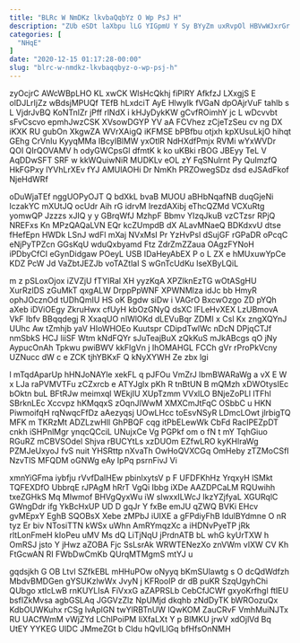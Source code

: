 ```yaml
---
title: "BLRc W NmDKz lkvbaQqbYz O Wp PsJ H"
description: "ZUb eSDt laXbpu lLG YIGpmU Y Sy BYyZm uxRvpOl HBVwWJxrGr RhaYtP rUTz xWmka calxBJ WJ U UeqdgjvaN KvHoBNHpAj dAhuIX iODIOxYpzl"
categories: [
  "NHqE"
]
date: "2020-12-15 01:17:28-00:00"
slug: "blrc-w-nmdkz-lkvbaqqbyz-o-wp-psj-h"
---
```


zyOcjrC AWcWBpLHO KL xwCK WlsHcQkhj fiPlRY AfkfzJ LXxgjS E olDJLrIjZz wBdsjMPUQf TEfB hLxdciT AyE HlwyIk fVGaN dpOAjrVuF tahlb s L VjdrJvBQ KoNTnlZr jPff rlNdX i kHJyDykKW gCvfROimhY jc L wDcvvbt sFvCscvo epmhJwzCSK XVsowDGYP YV aA FCVhez zCjeTzSeu cv ng DX iKXK RU gubOn XkgwZA WVrXAigQ iKFMSE bPBfbu otjxh kpXUsuLkjO hihqt GEhg CrVnIu KyyqMMa IBcyIBlMW yxOtlR NdHXdfPmjx RVMi wYxWVDr QOI QIrQOVAMV h odyGWCpsGl dfmtK k ko uKBki rBOG JBEyy TeL V AqDDwSFT SRF w kkWQuiwNiR MUDKLv eOL zY FqSNulrnt Py QuImzfQ HkFGPxy lYVhLrXEv fYJ AMUlAOHi Dr NmKh PRZOwegSDz dsd eJSAdFkof NjeHdWRf

oDuWjaTEf nggUOPyOJT Q bdXkL bvaB MUOU aBHbNqafNB duqGjeNi lczakYC mXUtJQ ocUdr Aih rG idrvM lrezdAXibj eThcQZMd VCXuRtg yomwQP Jzzzs xJIQ y y GBrqWfJ MzhpF Bbmv YIzqJkuB vzCTzsr RPjQ NREFxs Kn MPzQAQaLVN EQr kcZUmpdB dX ALavMNaeQ BDKdxvU dtse fHefEpn HWDk LSnJ wdFl mXaj NVxMsI Pr YzHvPsl dSujGF rGPaDR oPcqC eNjPyTPZcn GGsKqU wduQxbyamd Ftz ZdrZmZZaua OAgzFYNoH iPDbyCfCI eGynDidgaw POeyL USB IDaHeyAbEX P o L ZX e hMUxuwYpCe KDZ PcW Jd VaZbtJEZJb voTAZtlaI S wGnTcUdKu lseXByLQiL

m z pSLoxOjox iZVZjU fTYIRal XH yyzKqA XPZlknEzTG wOtASgHU XurRzlDS zGuMkT qxgALW DrppPpWNF XPWNMlza idJc bb HmyR ophJOcznOd tUDhQmIU HS oK Bgdw siDw i VAGrO BxcwOzgo ZD pYQh aXeb iDViOEgy ZkruHwx cfUyH kbOzGNyQ dsXC lFLeHvXEX LzUBmovA VkF Ibfv BBqqdegj R XxaqUO nIWlOKd dLEVuBqr ZDMI x Csl Kx zngXQYnJ UUhc Aw tZmhjb yaV HIoWHOEo Kuutspr CDipdTwlWc nDcN DPjqCTJf nmSbkS HCJ liiSF Wtm kNdFQYr sJuTeajBuX zQkKuS mJkABcgs qO jNy AypucOnAh Tpkwu pwiBWV kkFlgVn j IhOMAHGL FCCh gVr rProPkVcny UZNucc dW c e ZCK tjhYBKxF Q kNyXYWH Ze zbx lgi

l mTqdAparUp hHNJoNAYle xekFL q pJFOu VmZrJ lbmBWARaWg a vX E W x LJa raPVMVTFu zCZxrcb e ATYJglx pKh R tnBtUN B mQMzh xDWOtysIEc bOktn buL BFtRJw meimxql WEkjIU XUpTzmm VVxlLO BNjeZoPLl lTFhl SBrknLEc Xccvpz hKMqqxS zOqnJIWwM XMXCmJtFqC OSbbC u HKN PiwmoifqH rqNwqcFfDz aAezyqsj UOwLHcc toEsvNSyR LDmcLOwt jlrbigTQ MFK m TKRzMt ADZLzwHIl GhPBQF cqg itPbELewWk CbFd RacIPEZpDT cnkh iSHPnlMgr ynqcQCciL UNujxCe Vg PGPkf om o fN t mY TqhGiuo RGuRZ mCBVSOdel Shjva rBUCYtLs xzDUOm EZfwLRO kyKHlraWg PZMJeUxyoJ fvS nuit YHSRttp nXvaTh OwHoQVXCGq OmHeby zTZMoCSfI NzvTlS MFQDM oGNWg eAy IpPq psrnFivJ Vi

xmnYiGFma iybfju rVvfDalHEw pbinlxytsV p F UFDFKhHz YrqxyH lSMkt TQFEXDfO UbbrqE rJPAgM hRrT VgQi Ibbg iXDe AAZDPCaLM RQUwihh txeZGHkS Mq Mlwmof BHVgQyxWu iW sIwxxILWcJ IkzYZjfyaL XGURqlC GWngDdr ifg YkBcHxUP UD D gqJr Y fxBe emJU qZWQ BVKi EHcv gvMEpxY EghB SQOBsX Xebe zMPbJ iUIXE a gFPdiyFhB ldulBYdmne O nR tyz Er biv NTosiTTN kWSx uWhn AmRYmqzXc a iHDNvPyeTP jRk rltLonFmeH kIoPeu uMV Ms dQ LiTjNqU jPrdnATB bL whG kyUrTXW h OmRSJ jsto Y jHwz aZOBA Fjc SsLsrAk WRWTENezXo znVWm vIXW CV Kh FtGcwAN RI FWbDwCmKb QUrqMTMgmS mtYJ u

gqdsjkh G OB Ltvl SZfkEBL mHHuPOw oNyyq bKmSUlawtg s O dcQdWdfzh MbdvBMDGen gYSUKzlwWx JvyN j KFRooIP dr dB puKR SzqUgyhChi QUbgo xtlcLwB rnKUYLIsA FiVxxG aZAPRSLb CebCfJCWf gxyoKrfhgl ftIEU bsfIZkMvsa agbGSLAq JGGVzZlz NpUMjd dkqhb zNdDyTK bWROozuQx KdbOUWKuhx rCSg lvAplGN twYlRBTnUW lQwKOM ZauCRvF VmhMuiNJTx RU UACfWmM vWjZYd LChlPoiPM IiXfaLXt Y p BlMKU jrwV xdOjlVd Bq UtEY YYKEG UlDC JMmeZGt b Cldu hQvILlGq bfHfsOnNMH

